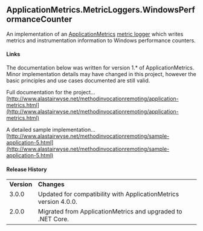 ApplicationMetrics.MetricLoggers.WindowsPerformanceCounter
---
An implementation of an [ApplicationMetrics](https://github.com/alastairwyse/ApplicationMetrics) [metric logger](https://github.com/alastairwyse/ApplicationMetrics/blob/master/ApplicationMetrics.MetricLoggers/IMetricAggregateLogger.cs) which writes metrics and instrumentation information to Windows performance counters.

#### Links
The documentation below was written for version 1.* of ApplicationMetrics.  Minor implementation details may have changed in this project, however the basic principles and use cases documented are still valid.

Full documentation for the project...<br>
[http://www.alastairwyse.net/methodinvocationremoting/application-metrics.html](http://www.alastairwyse.net/methodinvocationremoting/application-metrics.html)

A detailed sample implementation...<br>
[http://www.alastairwyse.net/methodinvocationremoting/sample-application-5.html](http://www.alastairwyse.net/methodinvocationremoting/sample-application-5.html)

#### Release History

<table>
  <tr>
    <td><b>Version</b></td>
    <td><b>Changes</b></td>
  </tr>
  <tr>
    <td valign="top">3.0.0</td>
    <td>
      Updated for compatibility with ApplicationMetrics version 4.0.0.
    </td>
  </tr>
  <tr>
    <td valign="top">2.0.0</td>
    <td>
      Migrated from ApplicationMetrics and upgraded to .NET Core.
    </td>
  </tr>
</table>